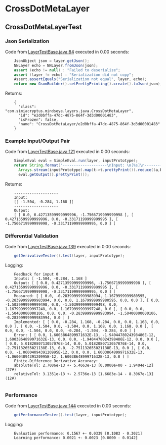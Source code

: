 # CrossDotMetaLayer
## CrossDotMetaLayerTest
### Json Serialization
Code from [LayerTestBase.java:84](../../../../../../../../MindsEye/src/test/java/com/simiacryptus/mindseye/layers/LayerTestBase.java#L84) executed in 0.00 seconds: 
```java
    JsonObject json = layer.getJson();
    NNLayer echo = NNLayer.fromJson(json);
    assert (echo != null) : "Failed to deserialize";
    assert (layer != echo) : "Serialization did not copy";
    Assert.assertEquals("Serialization not equal", layer, echo);
    return new GsonBuilder().setPrettyPrinting().create().toJson(json);
```

Returns: 

```
    {
      "class": "com.simiacryptus.mindseye.layers.java.CrossDotMetaLayer",
      "id": "e2d0bffa-47dc-4875-864f-3d3d00001483",
      "isFrozen": false,
      "name": "CrossDotMetaLayer/e2d0bffa-47dc-4875-864f-3d3d00001483"
    }
```



### Example Input/Output Pair
Code from [LayerTestBase.java:121](../../../../../../../../MindsEye/src/test/java/com/simiacryptus/mindseye/layers/LayerTestBase.java#L121) executed in 0.00 seconds: 
```java
    SimpleEval eval = SimpleEval.run(layer, inputPrototype);
    return String.format("--------------------\nInput: \n[%s]\n--------------------\nOutput: \n%s",
      Arrays.stream(inputPrototype).map(t->t.prettyPrint()).reduce((a,b)->a+",\n"+b).get(),
      eval.getOutput().prettyPrint());
```

Returns: 

```
    --------------------
    Input: 
    [[ -1.504, -0.284, 1.168 ]]
    --------------------
    Output: 
    [ [ 0.0, 0.42713599999999996, -1.7566719999999998 ], [ 0.42713599999999996, 0.0, -0.33171199999999995 ], [ -1.7566719999999998, -0.33171199999999995, 0.0 ] ]
```



### Differential Validation
Code from [LayerTestBase.java:139](../../../../../../../../MindsEye/src/test/java/com/simiacryptus/mindseye/layers/LayerTestBase.java#L139) executed in 0.00 seconds: 
```java
    getDerivativeTester().test(layer, inputPrototype);
```
Logging: 
```
    Feedback for input 0
    Inputs: [ -1.504, -0.284, 1.168 ]
    Output: [ [ 0.0, 0.42713599999999996, -1.7566719999999998 ], [ 0.42713599999999996, 0.0, -0.33171199999999995 ], [ -1.7566719999999998, -0.33171199999999995, 0.0 ] ]
    Measured: [ [ 0.0, -0.28399999999983994, 1.1679999999980595, -0.28399999999983994, 0.0, 0.0, 1.1679999999980595, 0.0, 0.0 ], [ 0.0, -1.5039999999999498, 0.0, -1.5039999999999498, 0.0, 1.1679999999997248, 0.0, 1.1679999999997248, 0.0 ], [ 0.0, 0.0, -1.50400000000106, 0.0, 0.0, -0.28399999999983994, -1.50400000000106, -0.28399999999983994, 0.0 ] ]
    Implemented: [ [ 0.0, -0.284, 1.168, -0.284, 0.0, 0.0, 1.168, 0.0, 0.0 ], [ 0.0, -1.504, 0.0, -1.504, 0.0, 1.168, 0.0, 1.168, 0.0 ], [ 0.0, 0.0, -1.504, 0.0, 0.0, -0.284, -1.504, -0.284, 0.0 ] ]
    Error: [ [ 0.0, 1.6003864899971632E-13, -1.9404478024398486E-12, 1.6003864899971632E-13, 0.0, 0.0, -1.9404478024398486E-12, 0.0, 0.0 ], [ 0.0, 5.0182080713057076E-14, 0.0, 5.0182080713057076E-14, 0.0, -2.751132655021138E-13, 0.0, -2.751132655021138E-13, 0.0 ], [ 0.0, 0.0, -1.0600409439120995E-12, 0.0, 0.0, 1.6003864899971632E-13, -1.0600409439120995E-12, 1.6003864899971632E-13, 0.0 ] ]
    Finite-Difference Derivative Accuracy:
    absoluteTol: 2.7006e-13 +- 5.4663e-13 [0.0000e+00 - 1.9404e-12] (27#)
    relativeTol: 3.1351e-13 +- 2.5736e-13 [1.6683e-14 - 8.3067e-13] (12#)
    
```

### Performance
Code from [LayerTestBase.java:144](../../../../../../../../MindsEye/src/test/java/com/simiacryptus/mindseye/layers/LayerTestBase.java#L144) executed in 0.00 seconds: 
```java
    getPerformanceTester().test(layer, inputPrototype);
```
Logging: 
```
    Evaluation performance: 0.1567 +- 0.0339 [0.1083 - 0.3021]
    Learning performance: 0.0021 +- 0.0023 [0.0000 - 0.0142]
    
```

